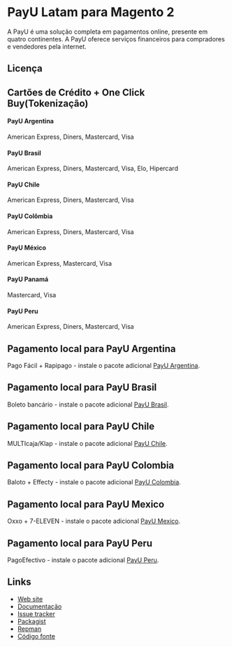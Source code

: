 # PayU Latam para Magento 2

A PayU é uma solução completa em pagamentos online, presente em quatro continentes. A PayU oferece serviços financeiros para compradores e vendedores pela internet.

## Licença

## Cartões de Crédito + One Click Buy(Tokenização)

#### PayU Argentina
American Express, Diners, Mastercard, Visa

#### PayU Brasil
American Express, Diners, Mastercard, Visa, Elo, Hipercard

#### PayU Chile
American Express, Diners, Mastercard, Visa

#### PayU Colômbia
American Express, Diners, Mastercard, Visa

#### PayU México
American Express, Mastercard, Visa

#### PayU Panamá
Mastercard, Visa

#### PayU Peru
American Express, Diners, Mastercard, Visa

## Pagamento local para PayU Argentina
Pago Fácil + Rapipago - instale o pacote adicional [PayU Argentina](https://github.com/eloom/module-payu-ar).

## Pagamento local para PayU Brasil
Boleto bancário - instale o pacote adicional [PayU Brasil](https://github.com/eloom/module-payu-br).

## Pagamento local para PayU Chile
MULTIcaja/Klap - instale o pacote adicional [PayU Chile](https://github.com/eloom/module-payu-cl).

## Pagamento local para PayU Colombia
Baloto + Effecty - instale o pacote adicional [PayU Colombia](https://github.com/eloom/module-payu-co).

## Pagamento local para PayU Mexico
Oxxo + 7-ELEVEN - instale o pacote adicional [PayU Mexico](https://github.com/eloom/module-payu-mx).

## Pagamento local para PayU Peru
PagoEfectivo - instale o pacote adicional [PayU Peru](https://github.com/eloom/module-payu-pe).

## Links

* [Web site](https://eloom.tech/payu-latam)
* [Documentação](https://docs.eloom.tech/payu-latam)
* [Issue tracker](https://github.com/eloom/module-payu/issues)
* [Packagist](https://packagist.org/packages/eloom/module-payu)
* [Repman](https://app.repman.io/organization/eloom/package/6ffeb10a-d231-4305-8ab7-ad4aea8d4ae3/details)
* [Código fonte](https://github.com/eloom/module-payu)